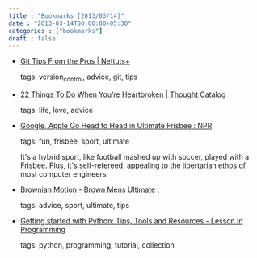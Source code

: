 ```yaml
---
title : "Bookmarks [2013/03/14]"
date : "2013-03-14T00:00:00+05:30"
categories : ["bookmarks"]
draft : false
---
```


-   [Git Tips From the Pros | Nettuts+](http://net.tutsplus.com/tutorials/tools-and-tips/git-tips-from-the-pros/)

    tags: version<sub>control</sub>, advice, git, tips

<!--listend-->

-   [22 Things To Do When You’re Heartbroken | Thought Catalog](http://thoughtcatalog.com/2013/22-things-to-do-when-youre-heartbroken/?utm_source=feedburner&utm_medium=feed&utm_campaign=Feed%3A+ThoughtCatalog+%28Thought+Catalog%29&utm_content=Google+Reader)

    tags: life, love, advice

<!--listend-->

-   [Google, Apple Go Head to Head in Ultimate Frisbee : NPR](http://www.npr.org/templates/story/story.php?storyId=90645072)

    tags: fun, frisbee, sport, ultimate

    It's a hybrid sport, like football mashed up with soccer, played with a Frisbee. Plus, it's self-refereed, appealing to the libertarian ethos of most computer engineers.

<!--listend-->

-   [Brownian Motion - Brown Mens Ultimate :](http://www.brown.edu/Athletics/Mens_Ultimate/media/zipstips/)

    tags: advice, sport, ultimate, tips

<!--listend-->

-   [Getting started with Python: Tips, Tools and Resources - Lesson in Programming](http://lurnq.com/lesson/Getting-started-with-Python-Tips-Tools-and-Resources/)

    tags: python, programming, tutorial, collection
